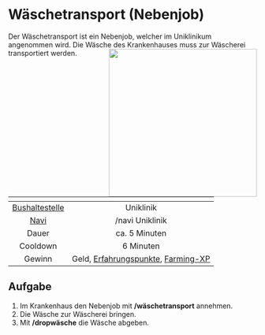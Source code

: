 # Wäschetransport (Nebenjob)
Der Wäschetransport ist ein Nebenjob, welcher im Uniklinikum angenommen wird. Die Wäsche des Krankenhauses muss zur Wäscherei transportiert werden. <img align="right" width="300" eight="150" src="../../../assets/image/nebenjobs/Wäschetransport.png">

| <!-- --> | <!-- --> |
| :-: | :-: |
| [Bushaltestelle](../../pages/öpnv/bus.md) | Uniklinik |
| [Navi](../../pages/allgemein/navigation.md) | /navi Uniklinik |
| Dauer | ca. 5 Minuten |
| Cooldown | 6 Minuten |
| Gewinn | Geld, [Erfahrungspunkte](../../pages/allgemein/level.md), [Farming-XP](../../pages/skills/farming.md) |


## Aufgabe
1. Im Krankenhaus den Nebenjob mit **/wäschetransport** annehmen.
2. Die Wäsche zur Wäscherei bringen.
3. Mit **/dropwäsche** die Wäsche abgeben.
